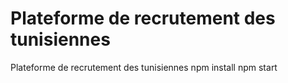 # Plateforme de recrutement des tunisiennes 
Plateforme de recrutement des tunisiennes 
npm install
npm start
